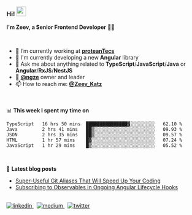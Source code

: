 <h3>
  Hi! <img src="https://media.giphy.com/media/hvRJCLFzcasrR4ia7z/giphy.gif" width="25px">
</h3>

**I'm Zeev, a Senior Frontend Developer** 👨‍💻

<br/>

- 💼 I’m currently working at **[proteanTecs](https://www.proteantecs.com)**
- 🌱 I'm currently developing a new **Angular** library
- 💬 Ask me about anything related to **TypeScript**/**JavaScript**/**Java** or **Angular**/**RxJS**/**NestJS**
- 🚀 **[@ngze](https://github.com/ngze)** owner and leader
- 📫 How to reach me: **[@Zeev_Katz](https://twitter.com/Zeev_Katz)**

<br/>

📊 **This week I spent my time on**
<!--START_SECTION:waka-->
```text
TypeScript   16 hrs 50 mins  ███████████████▓░░░░░░░░░   62.10 % 
Java         2 hrs 41 mins   ██▒░░░░░░░░░░░░░░░░░░░░░░   09.93 % 
JSON         2 hrs 35 mins   ██▒░░░░░░░░░░░░░░░░░░░░░░   09.57 % 
HTML         1 hr 57 mins    █▓░░░░░░░░░░░░░░░░░░░░░░░   07.24 % 
JavaScript   1 hr 29 mins    █▒░░░░░░░░░░░░░░░░░░░░░░░   05.52 % 
```
<!--END_SECTION:waka-->

<br/>

📕 **Latest blog posts**
<!-- BLOG-POST-LIST:START -->
- [Super-Useful Git Aliases That Will Speed Up Your Coding](https://betterprogramming.pub/super-useful-git-aliases-that-will-speed-up-your-coding-6c883c65b6f6?source=rss-7a220ee6b5f1------2)
- [Subscribing to Observables in Ongoing Angular Lifecycle Hooks](https://betterprogramming.pub/subscribing-observables-in-ongoing-angular-lifecycle-hooks-473224afda?source=rss-7a220ee6b5f1------2)
<!-- BLOG-POST-LIST:END -->

<br/>

<a href="https://linkedin.com/in/zeev-katz" target="_blank">
  <img src=https://img.shields.io/badge/linkedin-%231E77B5.svg?&style=for-the-badge&logo=linkedin&logoColor=white alt=linkedin style="margin-bottom: 5px;" />
</a>
&nbsp;
<a href="https://medium.com/@zeevkatz" target="_blank">
  <img src=https://img.shields.io/badge/medium-%23292929.svg?&style=for-the-badge&logo=medium&logoColor=white alt=medium style="margin-bottom: 5px;" />
</a>
&nbsp;
<a href="https://twitter.com/Zeev_Katz" target="_blank">
  <img src=https://img.shields.io/badge/twitter-%23292929.svg?&style=for-the-badge&logo=twitter&logoColor=white alt=twitter style="margin-bottom: 5px;" />
</a>
